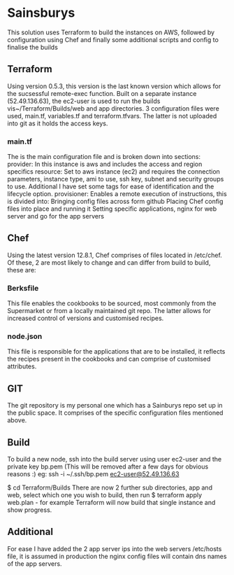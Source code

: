# Sainsburys

This solution uses Terraform to build the instances on AWS, followed by configuration using Chef and
finally some additional scripts and config to finalise the builds

## Terraform
Using version 0.5.3, this version is the last known version which allows for the sucsessful remote-exec function.
Built on a separate instance (52.49.136.63), the ec2-user is used to run the builds vis~/Terraform/Builds/web and app directories.
3 configuration files were used, main.tf, variables.tf and terraform.tfvars. The latter is not uploaded into git as it holds the access keys.

### main.tf
The is the main configuration file and is broken down into sections:
  provider:   In this instance is aws and includes the access and region specifics
  resource:   Set to aws instance (ec2) and requires the connection parameters, instance type, ami to use, ssh key, subnet and
              security groups to use. Additional I have set some tags for ease of identification and the lifecycle option.
  provisioner:  Enables a remote execution of instructions, this is divided into:
      Bringing config files across form github
      Placing Chef config files into place and running it
      Setting specific applications, nginx for web server and go for the app servers

## Chef
Using the latest version 12.8.1, Chef comprises of files located in /etc/chef. Of these, 2 are most likely to change and can differ from build to build, these are:
### Berksfile
This file enables the cookbooks to be sourced, most commonly from the Supermarket or from a locally maintained
git repo. The latter allows for increased control of versions and customised recipes.
### node.json
This file is responsible for the applications that are to be installed, it reflects the recipes present in
the cookbooks and can comprise of customised attributes.
              
## GIT
The git repository is my personal one which has a Sainburys repo set up in the public space.
It comprises of the specific configuration files mentioned above.

## Build
To build a new node, ssh into the build server using user ec2-user and the private key bp.pem (This will be removed after a few days for obvious reasons :)
  eg: ssh -i ~/.ssh/bp.pem ec2-user@52.49.136.63
  
  $ cd Terraform/Builds
  There are now 2 further sub directories, app and web, select which one you wish to build, then run
  $ terraform apply web.plan      - for example
  Terraform will now build that single instance and show progress.
  
## Additional
For ease I have added the 2 app server ips into the web servers /etc/hosts file, it is assumed in production the nginx config
files will contain dns names of the app servers.
  

